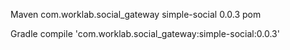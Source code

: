 Maven
  <dependency>
    <groupId>com.worklab.social_gateway</groupId>
    <artifactId>simple-social</artifactId>
    <version>0.0.3</version>
    <type>pom</type>
  </dependency>

Gradle
  compile 'com.worklab.social_gateway:simple-social:0.0.3'
